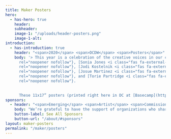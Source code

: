 ```yaml
---
title: Maker Posters
hero:
  - has-hero: true
    header: 
    subheader: 
    image-1: "/uploads/header-posters.png"
    image-1-alt: 
introduction:
  - has-introduction: true
    header: "<span>2020</span> <span>DCDW</span> <span>Posters</span>"
    body: '> This year is a celebration of the creative voices in our community. We’re so excited to feature 5 limited-edition posters. Created by 5 up-and-coming artists in the DMV, these designs capture the diverse, vibrant, and innovative spirit of DC. The artists were selected from a pool of 65 applicants by an amazing committee of established artists — [Dany Green <i class="fas fa-external-link-square-alt"></i>](http://www.danygreen.com/){:target="_blank"
      rel="noopener nofollow"}, [Sonia Jones <i class="fas fa-external-link-square-alt"></i>](http://soniajonestheartist.com/){:target="_blank"
      rel="noopener nofollow"}, [Jodi Kostelnik <i class="fas fa-external-link-square-alt"></i>](https://theneighborgoods.com/){:target="_blank"
      rel="noopener nofollow"}, [Josue Martinez <i class="fas fa-external-link-square-alt"></i>](https://corintogallery.com/){:target="_blank"
      rel="noopener nofollow"}, and [Torie Partridge <i class="fas fa-external-link-square-alt"></i>](https://www.cherryblossomworkshop.com/){:target="_blank"
      rel="noopener nofollow"}.
      
      
      These 11x17” posters (printed right here in DC at [Basecamp](http://www.basecampdc.com/){:target="_blank" rel="noopener nofollow"}) are available for $20 each, or as a set of postcards for $10, at an online shop hosted by [Cherry Blossom Creative <i class="fas fa-external-link-square-alt"></i>](https://www.cherryblossomworkshop.com/){:target="_blank" rel="noopener nofollow"}. Each artist received a $500 commission and will be getting 60% of all proceeds from sales of their design. Don’t miss out on this limited time opportunity to show your DC pride—order yours today!'
sponsors:
  - header: "<span>Emerging</span> <span>Artist</span> <span>Commission</span> <span>Sponsors</span>"
    body: "We’re grateful to have the support of organizations who share our values and commitment to diversity, equity, and inclusion. Their support has helped to make this week more inclusive and accessible, and has helped to make this poster commission possible — providing a platform to elevate new voices from DC’s creative community. You rock!"
    button-label: See All Sponsors
    button-url: "/about/#sponsors"
layout: maker-posters
permalink: "/maker/posters"
---
```


